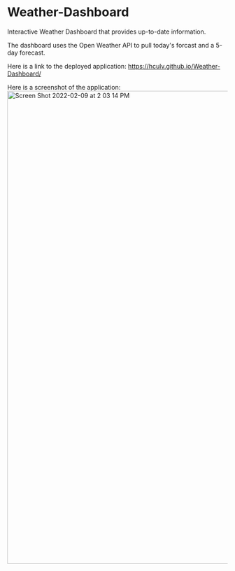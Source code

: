 # Weather-Dashboard
Interactive Weather Dashboard that provides up-to-date information. 

The dashboard uses the Open Weather API to pull today's forcast and a 5-day forecast. 

Here is a link to the deployed application: https://hculv.github.io/Weather-Dashboard/ 

Here is a screenshot of the application:
<img width="1080" alt="Screen Shot 2022-02-09 at 2 03 14 PM" src="https://user-images.githubusercontent.com/95580453/153271873-87fe3a7c-477b-458b-a789-bc3fcc5392ec.png">
